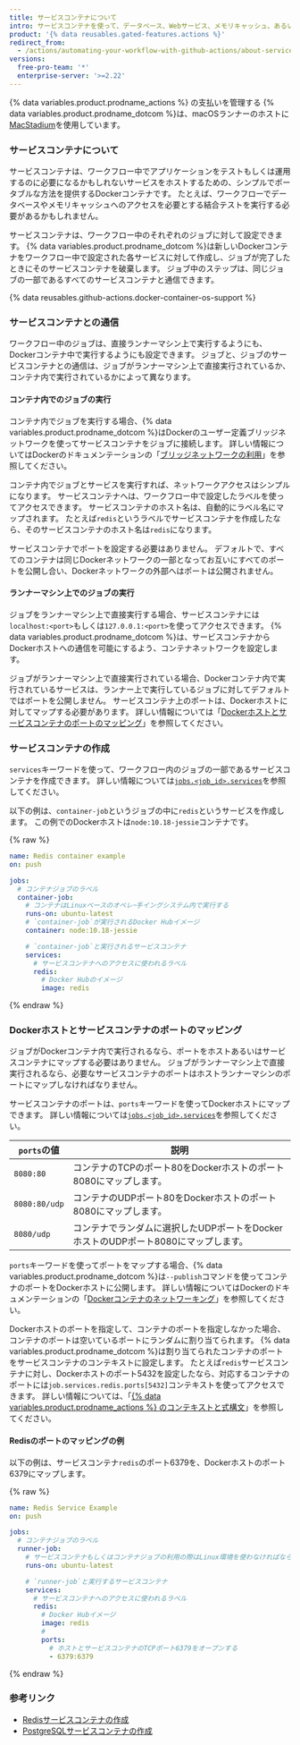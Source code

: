 ```yaml
---
title: サービスコンテナについて
intro: サービスコンテナを使って、データベース、Webサービス、メモリキャッシュ、あるいはその他のツールをワークフローに接続できます。
product: '{% data reusables.gated-features.actions %}'
redirect_from:
  - /actions/automating-your-workflow-with-github-actions/about-service-containers
versions:
  free-pro-team: '*'
  enterprise-server: '>=2.22'
---
```


{% data variables.product.prodname_actions %} の支払いを管理する
{% data variables.product.prodname_dotcom %}は、macOSランナーのホストに[MacStadium](https://www.macstadium.com/)を使用しています。

### サービスコンテナについて

サービスコンテナは、ワークフロー中でアプリケーションをテストもしくは運用するのに必要になるかもしれないサービスをホストするための、シンプルでポータブルな方法を提供するDockerコンテナです。 たとえば、ワークフローでデータベースやメモリキャッシュへのアクセスを必要とする結合テストを実行する必要があるかもしれません。

サービスコンテナは、ワークフロー中のそれぞれのジョブに対して設定できます。 {% data variables.product.prodname_dotcom %}は新しいDockerコンテナをワークフロー中で設定された各サービスに対して作成し、ジョブが完了したときにそのサービスコンテナを破棄します。 ジョブ中のステップは、同じジョブの一部であるすべてのサービスコンテナと通信できます。

{% data reusables.github-actions.docker-container-os-support %}

### サービスコンテナとの通信

ワークフロー中のジョブは、直接ランナーマシン上で実行するようにも、Dockerコンテナ中で実行するようにも設定できます。 ジョブと、ジョブのサービスコンテナとの通信は、ジョブがランナーマシン上で直接実行されているか、コンテナ内で実行されているかによって異なります。

#### コンテナ内でのジョブの実行

コンテナ内でジョブを実行する場合、{% data variables.product.prodname_dotcom %}はDockerのユーザー定義ブリッジネットワークを使ってサービスコンテナをジョブに接続します。 詳しい情報についてはDockerのドキュメンテーションの「[ブリッジネットワークの利用](https://docs.docker.com/network/bridge/)」を参照してください。

コンテナ内でジョブとサービスを実行すれば、ネットワークアクセスはシンプルになります。 サービスコンテナへは、ワークフロー中で設定したラベルを使ってアクセスできます。 サービスコンテナのホスト名は、自動的にラベル名にマップされます。 たとえば`redis`というラベルでサービスコンテナを作成したなら、そのサービスコンテナのホスト名は`redis`になります。

サービスコンテナでポートを設定する必要はありません。 デフォルトで、すべてのコンテナは同じDockerネットワークの一部となってお互いにすべてのポートを公開し合い、Dockerネットワークの外部へはポートは公開されません。

#### ランナーマシン上でのジョブの実行

ジョブをランナーマシン上で直接実行する場合、サービスコンテナには`localhost:<port>`もしくは`127.0.0.1:<port>`を使ってアクセスできます。 {% data variables.product.prodname_dotcom %}は、サービスコンテナからDockerホストへの通信を可能にするよう、コンテナネットワークを設定します。

ジョブがランナーマシン上で直接実行されている場合、Dockerコンテナ内で実行されているサービスは、ランナー上で実行しているジョブに対してデフォルトではポートを公開しません。 サービスコンテナ上のポートは、Dockerホストに対してマップする必要があります。 詳しい情報については「[Dockerホストとサービスコンテナのポートのマッピング](/actions/automating-your-workflow-with-github-actions/about-service-containers#mapping-docker-host-and-service-container-ports)」を参照してください。

### サービスコンテナの作成

`services`キーワードを使って、ワークフロー内のジョブの一部であるサービスコンテナを作成できます。 詳しい情報については[`jobs.<job_id>.services`](/actions/automating-your-workflow-with-github-actions/workflow-syntax-for-github-actions#jobsjob_idservices)を参照してください。

以下の例は、`container-job`というジョブの中に`redis`というサービスを作成します。 この例でのDockerホストは`node:10.18-jessie`コンテナです。

{% raw %}
```yaml
name: Redis container example
on: push

jobs:
  # コンテナジョブのラベル
  container-job:
    # コンテナはLinuxベースのオペレｰ手イングシステム内で実行する
    runs-on: ubuntu-latest
    # `container-job`が実行されるDocker Hubイメージ
    container: node:10.18-jessie

    # `container-job`と実行されるサービスコンテナ
    services:
      # サービスコンテナへのアクセスに使われるラベル
      redis:
        # Docker Hubのイメージ
        image: redis
```
{% endraw %}

### Dockerホストとサービスコンテナのポートのマッピング

ジョブがDockerコンテナ内で実行されるなら、ポートをホストあるいはサービスコンテナにマップする必要はありません。 ジョブがランナーマシン上で直接実行されるなら、必要なサービスコンテナのポートはホストランナーマシンのポートにマップしなければなりません。

サービスコンテナのポートは、`ports`キーワードを使ってDockerホストにマップできます。 詳しい情報については[`jobs.<job_id>.services`](/actions/automating-your-workflow-with-github-actions/workflow-syntax-for-github-actions#jobsjob_idservices)を参照してください。

| `ports`の値     | 説明                                                |
| ------------- | ------------------------------------------------- |
| `8080:80`     | コンテナのTCPのポート80をDockerホストのポート8080にマップします。          |
| `8080:80/udp` | コンテナのUDPポート80をDockerホストのポート8080にマップします。           |
| `8080/udp`    | コンテナでランダムに選択したUDPポートをDockerホストのUDPポート8080にマップします。 |

`ports`キーワードを使ってポートをマップする場合、{% data variables.product.prodname_dotcom %}は`--publish`コマンドを使ってコンテナのポートをDockerホストに公開します。 詳しい情報についてはDockerのドキュメンテーションの「[Dockerコンテナのネットワーキング](https://docs.docker.com/config/containers/container-networking/)」を参照してください。

Dockerホストのポートを指定して、コンテナのポートを指定しなかった場合、コンテナのポートは空いているポートにランダムに割り当てられます。 {% data variables.product.prodname_dotcom %}は割り当てられたコンテナのポートをサービスコンテナのコンテキストに設定します。 たとえば`redis`サービスコンテナに対し、Dockerホストのポート5432を設定したなら、対応するコンテナのポートには`job.services.redis.ports[5432]`コンテキストを使ってアクセスできます。 詳しい情報については、「[{% data variables.product.prodname_actions %} のコンテキストと式構文](/actions/reference/context-and-expression-syntax-for-github-actions#job-context)」を参照してください。

#### Redisのポートのマッピングの例

以下の例は、サービスコンテナ`redis`のポート6379を、Dockerホストのポート6379にマップします。

{% raw %}
```yaml
name: Redis Service Example
on: push

jobs:
  # コンテナジョブのラベル
  runner-job:
    # サービスコンテナもしくはコンテナジョブの利用の際はLinux環境を使わなければならない
    runs-on: ubuntu-latest

    # `runner-job`と実行するサービスコンテナ
    services:
      # サービスコンテナへのアクセスに使われるラベル
      redis:
        # Docker Hubイメージ
        image: redis
        #
        ports:
          # ホストとサービスコンテナのTCPポート6379をオープンする
          - 6379:6379
```
{% endraw %}

### 参考リンク

- [Redisサービスコンテナの作成](/actions/automating-your-workflow-with-github-actions/creating-redis-service-containers)
- [PostgreSQLサービスコンテナの作成](/actions/automating-your-workflow-with-github-actions/creating-postgresql-service-containers)

